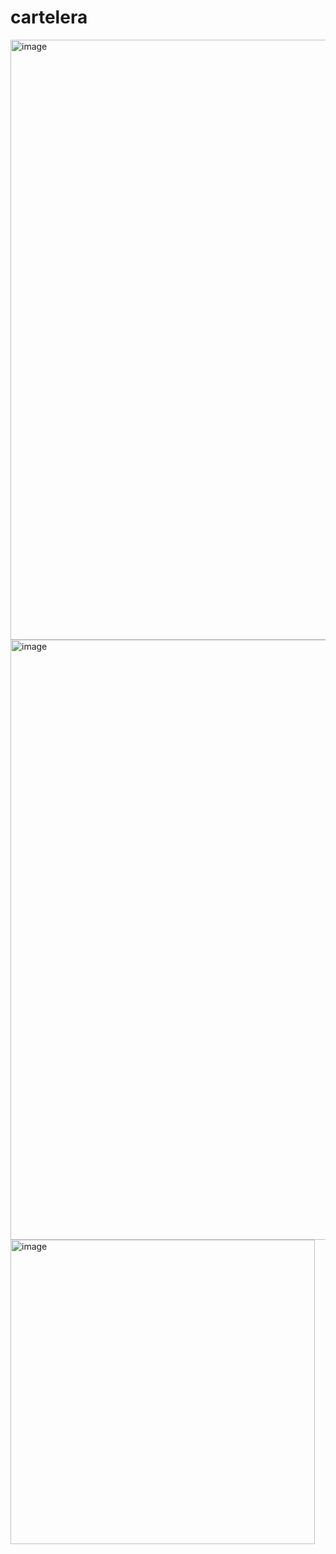 # cartelera

<img width="960" alt="image" src="https://github.com/AngelRafael420/carteleraBlazorFinal/assets/86633500/9dce82d1-6e3c-4944-baef-2fccabfa5990">

<img width="960" alt="image" src="https://github.com/AngelRafael420/carteleraBlazorFinal/assets/86633500/1197bc40-190c-4ebe-8d87-67c2a0055d4e">

<img width="487" alt="image" src="https://github.com/AngelRafael420/carteleraBlazorFinal/assets/86633500/0836f5aa-d8c6-44a4-9549-1d6e0621bbaa">


